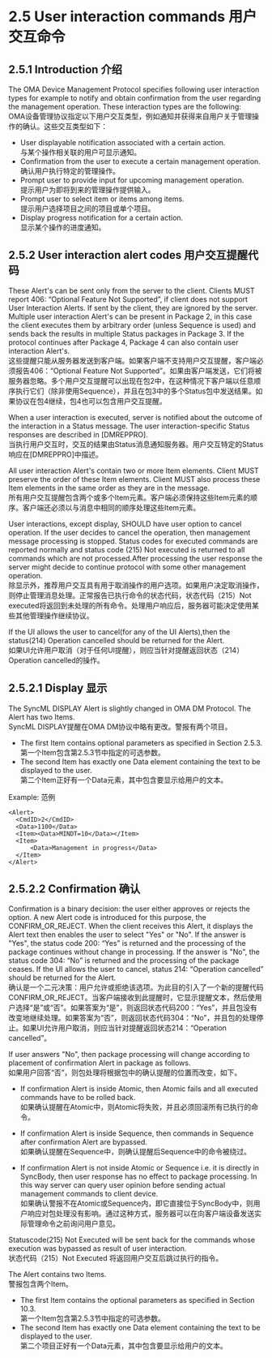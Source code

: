 # 2.5 User interaction commands 用户交互命令
## 2.5.1 Introduction 介绍
The OMA Device Management Protocol specifies following user interaction types for example to notify and obtain confirmation from the user regarding the management operation. These interaction types are the following:<br/>
OMA设备管理协议指定以下用户交互类型，例如通知并获得来自用户关于管理操作的确认。这些交互类型如下：

* User displayable notification associated with a certain action.<br/>
与某个操作相关联的用户可显示通知。
* Confirmation from the user to execute a certain management operation.<br/>
确认用户执行特定的管理操作。
* Prompt user to provide input for upcoming management operation.<br/>
提示用户为即将到来的管理操作提供输入。
* Prompt user to select item or items among items.<br/>
提示用户选择项目之间的项目或单个项目。
* Display progress notification for a certain action.<br/>
显示某个操作的进度通知。

## 2.5.2 User interaction alert codes 用户交互提醒代码
These Alert's can be sent only from the server to the client. Clients MUST report 406: “Optional Feature Not Supported”, if client does not support User Interaction Alerts. If sent by the client, they are ignored by the server. Multiple user interaction Alert's can be present in Package 2, in this case the client executes them by arbitrary order (unless Sequence is used) and sends back the results in multiple Status packages in Package 3. If the protocol continues after Package 4, Package 4 can also contain user interaction Alert's.<br/>
这些提醒只能从服务器发送到客户端。如果客户端不支持用户交互提醒，客户端必须报告406：“Optional Feature Not Supported”。如果由客户端发送，它们将被服务器忽略。多个用户交互提醒可以出现在包2中，在这种情况下客户端以任意顺序执行它们（除非使用Sequence），并且在包3中的多个Status包中发送结果。如果协议在包4继续，包4也可以包含用户交互提醒。

When a user interaction is executed, server is notified about the outcome of the interaction in a Status message. The user interaction-specific Status responses are described in [DMREPPRO].<br/>
当执行用户交互时，交互的结果由Status消息通知服务器。用户交互特定的Status响应在[DMREPPRO]中描述。

All user interaction Alert's contain two or more Item elements. Client MUST preserve the order of these Item elements. Client MUST also process these Item elements in the same order as they are in the message.<br/>
所有用户交互提醒包含两个或多个Item元素。客户端必须保持这些Item元素的顺序。客户端还必须以与消息中相同的顺序处理这些Item元素。

User interactions, except display, SHOULD have user option to cancel operation. If the user decides to cancel the operation, then management message processing is stopped. Status codes for executed commands are reported normally and status code (215) Not executed is returned to all commands which are not processed.After processing the user response the server might decide to continue protocol with some other management operation.<br/>
除显示外，推荐用户交互具有用于取消操作的用户选项。如果用户决定取消操作，则停止管理消息处理。正常报告已执行命令的状态代码，状态代码（215）Not executed将返回到未处理的所有命令。处理用户响应后，服务器可能决定使用某些其他管理操作继续协议。

If the UI allows the user to cancel(for any of the UI Alerts),then the status(214) Operation cancelled should be returned for the Alert.<br/>
如果UI允许用户取消（对于任何UI提醒），则应当针对提醒返回状态（214）Operation cancelled的操作。

## 2.5.2.1 Display 显示
The SyncML DISPLAY Alert is slightly changed in OMA DM Protocol. The Alert has two Items.<br/>
SyncML DISPLAY提醒在OMA DM协议中略有更改。警报有两个项目。
* The first Item contains optional parameters as specified in Section 2.5.3.<br/>
第一个Item包含第2.5.3节中指定的可选参数。
* The second Item has exactly one Data element containing the text to be displayed to the user.<br/>
第二个Item正好有一个Data元素，其中包含要显示给用户的文本。

Example: 范例
```
<Alert>
  <CmdID>2</CmdID>
  <Data>1100</Data> 
  <Item><Data>MINDT=10</Data></Item>
  <Item>
      <Data>Management in progress</Data>
  </Item>
</Alert>
```
## 2.5.2.2 Confirmation 确认
Confirmation is a binary decision: the user either approves or rejects the option. A new Alert code is introduced for this purpose, the CONFIRM_OR_REJECT. When the client receives this Alert, it displays the Alert text then enables the user to select "Yes" or "No". If the answer is "Yes", the status code 200: “Yes” is returned and the processing of the package continues without change in processing. If the answer is "No", the status code 304: “No” is returned and the processing of the package ceases. If the UI allows the user to cancel, status 214: “Operation cancelled” should be returned for the Alert.<br/>
确认是一个二元决策：用户允许或拒绝该选项。为此目的引入了一个新的提醒代码CONFIRM_OR_REJECT。当客户端接收到此提醒时，它显示提醒文本，然后使用户选择“是”或“否”。如果答案为“是”，则返回状态代码200：“Yes”，并且包没有改变地继续处理。如果答案为“否”，则返回状态代码304：“No”，并且包的处理停止。如果UI允许用户取消，则应当针对提醒返回状态214：“Operation cancelled”。

If user answers "No", then package processing will change according to placement of confirmation Alert in package as follows.<br/>
如果用户回答“否”，则包处理将根据包中的确认提醒的位置而改变，如下。

* If confirmation Alert is inside Atomic, then Atomic fails and all executed commands have to be rolled back.<br/>
如果确认提醒在Atomic中，则Atomic将失败，并且必须回滚所有已执行的命令。

* If confirmation Alert is inside Sequence, then commands in Sequence after confirmation Alert are bypassed.<br/>
如果确认提醒在Sequence中，则确认提醒后Sequence中的命令被绕过。

* If confirmation Alert is not inside Atomic or Sequence i.e. it is directly in SyncBody, then user response has no effect to package processing. In this way server can query user opinion before sending actual management commands to client device.<br/>
如果确认警报不在Atomic或Sequence内，即它直接位于SyncBody中，则用户响应对包处理没有影响。通过这种方式，服务器可以在向客户端设备发送实际管理命令之前询问用户意见。

Statuscode(215) Not Executed will be sent back for the commands whose execution was bypassed as result of user interaction.<br/>
状态代码（215）Not Executed 将返回用户交互后跳过执行的指令。

The Alert contains two Items.<br/>
警报包含两个Item。
* The first Item contains the optional parameters as specified in Section 10.3.<br/>
第一个Item包含第2.5.3节中指定的可选参数。
*  The second Item has exactly one Data element containing the text to be displayed to the user.<br/>
第二个项目正好有一个Data元素，其中包含要显示给用户的文本。